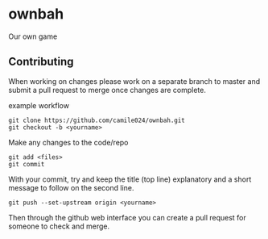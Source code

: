 # ownbah
Our own game

## Contributing

When working on changes please work on a separate branch to master and submit a
pull request to merge once changes are complete.

example workflow

```
git clone https://github.com/camile024/ownbah.git
git checkout -b <yourname>
```
Make any changes to the code/repo
```
git add <files>
git commit
```
With your commit, try and keep the title (top line) explanatory and a short message to
follow on the second line.

```
git push --set-upstream origin <yourname>
```
Then through the github web interface you can create a pull request for someone
to check and merge.
